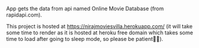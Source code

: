 App gets the data from api named Online Movie Database (from rapidapi.com).

This project is hosted at https://nirajmoviesvilla.herokuapp.com/ (it will take some time to render as it is hosted at heroku free domain which takes some time to load after going to sleep mode, so please be patient🙏🏾).
